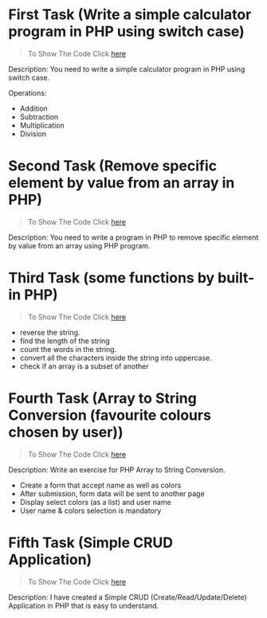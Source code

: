 # First Task (Write a simple calculator program in PHP using switch case)
> To Show The Code Click <a href="Simple Calculator Program in PHP.php">here</a><br>

Description:
You need to write a simple calculator program in PHP using switch case.

<p>Operations:<p>
<ul>
    <li>Addition</li>
    <li>Subtraction</li>
    <li>Multiplication</li>
    <li>Division</li>
</ul>


# Second Task (Remove specific element by value from an array in PHP)
> To Show The Code Click <a href="Remove specific element by value from an array in PHP.php">here</a><br>

Description:
You need to write a program in PHP to remove specific element by value from an array using PHP program.


# Third Task (some functions by built-in PHP)
> To Show The Code Click <a href="StringFunction.php">here</a><br>
<ul>
    <li>reverse the string.</li>
    <li>find the length of the string</li>
    <li>count the words in the string.</li>
    <li>convert all the characters inside the string into uppercase.</li>
    <li>check if an array is a subset of another</li>
</ul>



# Fourth Task (Array to String Conversion (favourite colours chosen by user))
> To Show The Code Click <a href="Array to String Conversion">here</a> </br>

Description:
Write an exercise for PHP Array to String Conversion.

<ul>
    <li>Create a form that accept name as well as colors</li>
    <li>After submission, form data will be sent to another page</li>
    <li>Display select colors (as a list) and user name</li>
    <li>User name & colors selection is mandatory</li>
</ul>



# Fifth Task (Simple CRUD Application)
> To Show The Code Click <a href="CRUD">here</a> </br>

Description:
I have created a Simple CRUD (Create/Read/Update/Delete) Application in PHP that is easy to understand.

